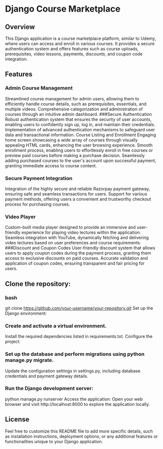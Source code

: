 # Django Course Marketplace
## Overview
This Django application is a course marketplace platform, similar to Udemy, where users can access and enroll in various courses. It provides a secure authentication system and offers features such as course uploads, prerequisites, video lessons, payments, discounts, and coupon code integration.

## Features
### Admin Course Management
Streamlined course management for admin users, allowing them to efficiently handle course details, such as prerequisites, essentials, and multiple videos.
Comprehensive categorization and administration of courses through an intuitive admin dashboard.
###Secure Authentication
Robust authentication system that ensures the security of user accounts, enabling users to confidently sign up, log in, and maintain their credentials.
Implementation of advanced authentication mechanisms to safeguard user data and transactional information.
Course Listing and Enrollment
Engaging home screen showcasing a wide array of courses through visually appealing HTML cards, enhancing the user browsing experience.
Smooth enrollment process, enabling users to effortlessly enroll in free courses or preview paid courses before making a purchase decision.
Seamlessly adding purchased courses to the user's account upon successful payment, granting immediate access to course content.
### Secure Payment Integration
Integration of the highly secure and reliable Razorpay payment gateway, ensuring safe and seamless transactions for users.
Support for various payment methods, offering users a convenient and trustworthy checkout process for purchasing courses.
### Video Player
Custom-built media player designed to provide an immersive and user-friendly experience for playing video lectures within the application.
Seamless integration with YouTube, dynamically fetching and delivering video lectures based on user preferences and course requirements.
###Discount and Coupon Codes
User-friendly discount system that allows users to apply coupon codes during the payment process, granting them access to exclusive discounts on paid courses.
Accurate validation and application of coupon codes, ensuring transparent and fair pricing for users.


## Clone the repository:

### bash
git clone https://github.com/your-username/your-repository.git
Set up the Django environment:

### Create and activate a virtual environment.
Install the required dependencies listed in requirements.txt.
Configure the project:

### Set up the database and perform migrations using python manage.py migrate.
Update the configuration settings in settings.py, including database credentials and payment gateway details.

### Run the Django development server:

python manage.py runserver
Access the application:
Open your web browser and visit http://localhost:8000 to explore the application locally.


## License

Feel free to customize this README file to add more specific details, such as installation instructions, deployment options, or any additional features or functionalities unique to your Django application.

